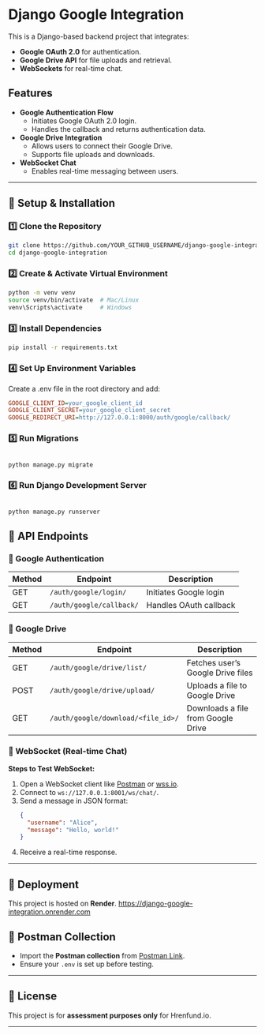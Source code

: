 # Django Google Integration

This is a Django-based backend project that integrates:
- **Google OAuth 2.0** for authentication.
- **Google Drive API** for file uploads and retrieval.
- **WebSockets** for real-time chat.

## Features
- **Google Authentication Flow**
  - Initiates Google OAuth 2.0 login.
  - Handles the callback and returns authentication data.
- **Google Drive Integration**
  - Allows users to connect their Google Drive.
  - Supports file uploads and downloads.
- **WebSocket Chat**
  - Enables real-time messaging between users.

---

## 🔧 Setup & Installation

### 1️⃣ Clone the Repository
```sh
git clone https://github.com/YOUR_GITHUB_USERNAME/django-google-integration.git
cd django-google-integration
```
### 2️⃣ Create & Activate Virtual Environment
```sh
python -m venv venv
source venv/bin/activate  # Mac/Linux
venv\Scripts\activate     # Windows
```


### 3️⃣ Install Dependencies
```sh
pip install -r requirements.txt
```
### 4️⃣ Set Up Environment Variables
Create a .env file in the root directory and add:

```ini
GOOGLE_CLIENT_ID=your_google_client_id
GOOGLE_CLIENT_SECRET=your_google_client_secret
GOOGLE_REDIRECT_URI=http://127.0.0.1:8000/auth/google/callback/
```
### 5️⃣ Run Migrations
```sh

python manage.py migrate
```
### 6️⃣ Run Django Development Server
```sh

python manage.py runserver
```
## 📌 API Endpoints

### 🔹 Google Authentication
| Method | Endpoint | Description |
|--------|----------|------------|
| GET | `/auth/google/login/` | Initiates Google login |
| GET | `/auth/google/callback/` | Handles OAuth callback |

### 🔹 Google Drive
| Method | Endpoint | Description |
|--------|----------|------------|
| GET | `/auth/google/drive/list/` | Fetches user’s Google Drive files |
| POST | `/auth/google/drive/upload/` | Uploads a file to Google Drive |
| GET | `/auth/google/download/<file_id>/` | Downloads a file from Google Drive |

### 🔹 WebSocket (Real-time Chat)
**Steps to Test WebSocket:**
1. Open a WebSocket client like [Postman](https://www.postman.com/) or [wss.io](https://www.piesocket.com/websocket-tester).
2. Connect to `ws://127.0.0.1:8001/ws/chat/`.
3. Send a message in JSON format:
   ```json
   {
     "username": "Alice",
     "message": "Hello, world!"
   }
   ```
4. Receive a real-time response.

---

## 🚀 Deployment
This project is hosted on **Render**.
https://django-google-integration.onrender.com


## 📌 Postman Collection
- Import the **Postman collection** from [Postman Link](#).
- Ensure your `.env` is set up before testing.

---

## 💜 License
This project is for **assessment purposes only** for Hrenfund.io.

---

